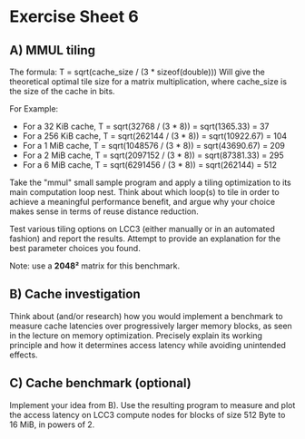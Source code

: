 Exercise Sheet 6
================

A) MMUL tiling
--------------

The formula: T = sqrt(cache_size / (3 * sizeof(double)))
Will give the theoretical optimal tile size for a matrix multiplication, where cache_size is the size of the cache in bits.

For Example:
 - For a 32 KiB cache, T = sqrt(32768 / (3 * 8)) = sqrt(1365.33) = 37  
 - For a 256 KiB cache, T = sqrt(262144 / (3 * 8)) = sqrt(10922.67) = 104  
 - For a 1 MiB cache, T = sqrt(1048576 / (3 * 8)) = sqrt(43690.67) = 209  
 - For a 2 MiB cache, T = sqrt(2097152 / (3 * 8)) = sqrt(87381.33) = 295  
 - For a 6 MiB cache, T = sqrt(6291456 / (3 * 8)) = sqrt(262144) = 512   

Take the "mmul" small sample program and apply a tiling optimization to its main computation loop nest.
Think about which loop(s) to tile in order to achieve a meaningful performance benefit, and argue why your choice makes sense in terms of reuse distance reduction.

Test various tiling options on LCC3 (either manually or in an automated fashion) and report the results. Attempt to provide an explanation for the best parameter choices you found.

Note: use a **2048²** matrix for this benchmark.


B) Cache investigation
----------------------

Think about (and/or research) how you would implement a benchmark to measure cache latencies over progressively larger memory blocks, as seen in the lecture on memory optimization. Precisely explain its working principle and how it determines access latency while avoiding unintended effects.


C) Cache benchmark (optional)
-----------------------------

Implement your idea from B). Use the resulting program to measure and plot the access latency on LCC3 compute nodes for blocks of size 512 Byte to 16 MiB, in powers of 2.
